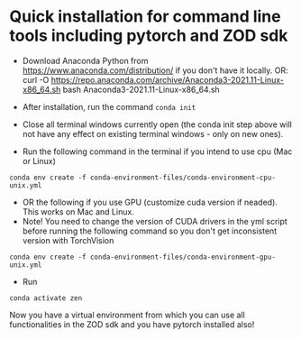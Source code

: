 # Quick installation for command line tools including pytorch and ZOD sdk

* Download Anaconda Python from https://www.anaconda.com/distribution/ if you don't have it locally.
OR:
curl -O https://repo.anaconda.com/archive/Anaconda3-2021.11-Linux-x86_64.sh
bash Anaconda3-2021.11-Linux-x86_64.sh 

* After installation, run the command `conda init`

* Close all terminal windows currently open (the conda init step above will not have any effect on existing terminal windows - only on new ones).

* Run the following command in the terminal if you intend to use cpu (Mac or Linux)

`conda env create -f conda-environment-files/conda-environment-cpu-unix.yml`

* OR the following if you use GPU (customize cuda version if neaded). This works on Mac and Linux.
* Note! You need to change the version of CUDA drivers in the yml script before running the following command so you don't get inconsistent version with TorchVision  

`conda env create -f conda-environment-files/conda-environment-gpu-unix.yml`

* Run

`conda activate zen`

Now you have a virtual environment from which you can use all functionalities in the ZOD sdk and you have pytorch installed also!

